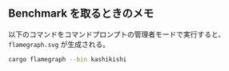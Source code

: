 ## Benchmark を取るときのメモ

以下のコマンドをコマンドプロンプトの管理者モードで実行すると、`flamegraph.svg` が生成される。

```sh
cargo flamegraph --bin kashikishi
```